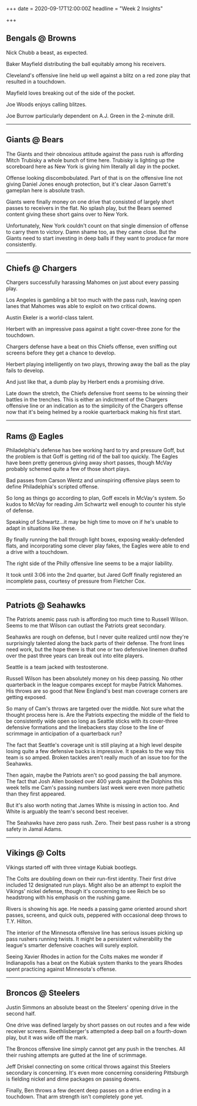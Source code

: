 +++
date = 2020-09-17T12:00:00Z
headline = "Week 2 Insights"

+++
## Bengals @ Browns

Nick Chubb a beast, as expected.

Baker Mayfield distributing the ball equitably among his receivers.

Cleveland's offensive line held up well against a blitz on a red zone play that resulted in a touchdown.

Mayfield loves breaking out of the side of the pocket.

Joe Woods enjoys calling blitzes.

Joe Burrow particularly dependent on A.J. Green in the 2-minute drill.

***

## Giants @ Bears

The Giants and their obnoxious attitude against the pass rush is affording Mitch Trubisky a whole bunch of time here. Trubisky is lighting up the scoreboard here as New York is giving him literally all day in the pocket.

Offense looking discombobulated. Part of that is on the offensive line not giving Daniel Jones enough protection, but it's clear Jason Garrett's gameplan here is absolute trash.

Giants were finally money on one drive that consisted of largely short passes to receivers in the flat. No splash play, but the Bears seemed content giving these short gains over to New York.

Unfortunately, New York couldn't count on that single dimension of offense to carry them to victory. Damn shame too, as they came close. But the Giants need to start investing in deep balls if they want to produce far more consistently.

***

## Chiefs @ Chargers

Chargers successfully harassing Mahomes on just about every passing play.

Los Angeles is gambling a bit too much with the pass rush, leaving open lanes that Mahomes was able to exploit on two critical downs.

Austin Ekeler is a world-class talent.

Herbert with an impressive pass against a tight cover-three zone for the touchdown.

Chargers defense have a beat on this Chiefs offense, even sniffing out screens before they get a chance to develop.

Herbert playing intelligently on two plays, throwing away the ball as the play fails to develop.

And just like that, a dumb play by Herbert ends a promising drive.

Late down the stretch, the Chiefs defensive front seems to be winning their battles in the trenches. This is either an indictment of the Chargers offensive line or an indication as to the simplicity of the Chargers offense now that it's being helmed by a rookie quarterback making his first start.

***

## Rams @ Eagles

Philadelphia's defense has bee working hard to try and pressure Goff, but the problem is that Goff is getting rid of the ball too quickly. The Eagles have been pretty generous giving away short passes, though McVay probably schemed quite a few of those short plays.

Bad passes from Carson Wentz and uninspiring offensive plays seem to define Philadelphia's scripted offense.

So long as things go according to plan, Goff excels in McVay's system. So kudos to McVay for reading Jim Schwartz well enough to counter his style of defense.

Speaking of Schwartz...it may be high time to move on if he's unable to adapt in situations like these.

By finally running the ball through light boxes, exposing weakly-defended flats, and incorporating some clever play fakes, the Eagles were able to end a drive with a touchdown.

The right side of the Philly offensive line seems to be a major liability.

It took until 3:06 into the 2nd quarter, but Jared Goff finally registered an incomplete pass, courtesy of pressure from Fletcher Cox.

***

## Patriots @ Seahawks

The Patriots anemic pass rush is affording too much time to Russell Wilson. Seems to me that Wilson can outlast the Patriots great secondary.

Seahawks are rough on defense, but I never quite realized until now they're surprisingly talented along the back parts of their defense. The front lines need work, but the hope there is that one or two defensive linemen drafted over the past three years can break out into elite players.

Seattle is a team jacked with testosterone.

Russell Wilson has been absolutely money on his deep passing. No other quarterback in the league compares except for maybe Patrick Mahomes. His throws are so good that New England's best man coverage corners are getting exposed.

So many of Cam's throws are targeted over the middle. Not sure what the thought process here is. Are the Patriots expecting the middle of the field to be consistently wide open so long as Seattle sticks with its cover-three defensive formations and the linebackers stay close to the line of scrimmage in anticipation of a quarterback run?

The fact that Seattle's coverage unit is still playing at a high level despite losing quite a few defensive backs is impressive. It speaks to the way this team is so amped. Broken tackles aren't really much of an issue too for the Seahawks.

Then again, maybe the Patriots aren't so good passing the ball anymore. The fact that Josh Allen booked over 400 yards against the Dolphins this week tells me Cam's passing numbers last week were even more pathetic than they first appeared.

But it's also worth noting that James White is missing in action too. And White is arguably the team's second best receiver.

The Seahawks have zero pass rush. Zero. Their best pass rusher is a strong safety in Jamal Adams.

***

## Vikings @ Colts

Vikings started off with three vintage Kubiak bootlegs.

The Colts are doubling down on their run-first identity. Their first drive included 12 designated run plays. Might also be an attempt to exploit the Vikings' nickel defense, though it's concerning to see Reich be so headstrong with his emphasis on the rushing game.

Rivers is showing his age. He needs a passing game oriented around short passes, screens, and quick outs, peppered with occasional deep throws to T.Y. Hilton.

The interior of the Minnesota offensive line has serious issues picking up pass rushers running twists. It might be a persistent vulnerability the league's smarter defensive coaches will surely exploit.

Seeing Xavier Rhodes in action for the Colts makes me wonder if Indianapolis has a beat on the Kubiak system thanks to the years Rhodes spent practicing against Minnesota's offense.

***

## Broncos @ Steelers

Justin Simmons an absolute beast on the Steelers' opening drive in the second half.

One drive was defined largely by short passes on out routes and a few wide receiver screens. Roethlisberger's attempted a deep ball on a fourth-down play, but it was wide off the mark.

The Broncos offensive line simply cannot get any push in the trenches. All their rushing attempts are gutted at the line of scrimmage.

Jeff Driskel connecting on some critical throws against this Steelers secondary is concerning. It's even more concerning considering Pittsburgh is fielding nickel and dime packages on passing downs.

Finally, Ben throws a few decent deep passes on a drive ending in a touchdown. That arm strength isn't completely gone yet.